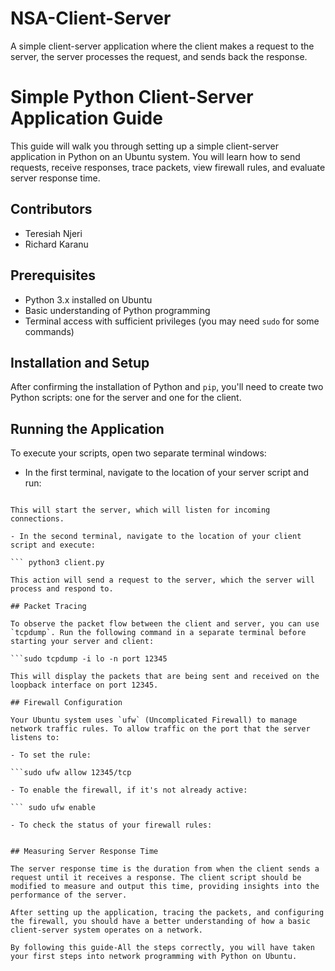 # NSA-Client-Server
A simple client-server application where the client makes a request to the server, the server processes the request, and sends back the response.

# Simple Python Client-Server Application Guide

This guide will walk you through setting up a simple client-server application in Python on an Ubuntu system. You will learn how to send requests, receive responses, trace packets, view firewall rules, and evaluate server response time.

## Contributors
- Teresiah Njeri
- Richard Karanu

## Prerequisites
- Python 3.x installed on Ubuntu
- Basic understanding of Python programming
- Terminal access with sufficient privileges (you may need `sudo` for some commands)

## Installation and Setup

After confirming the installation of Python and `pip`, you'll need to create two Python scripts: one for the server and one for the client.

## Running the Application

To execute your scripts, open two separate terminal windows:

- In the first terminal, navigate to the location of your server script and run:

``` python3 server.py

This will start the server, which will listen for incoming connections.

- In the second terminal, navigate to the location of your client script and execute:

``` python3 client.py

This action will send a request to the server, which the server will process and respond to.

## Packet Tracing

To observe the packet flow between the client and server, you can use `tcpdump`. Run the following command in a separate terminal before starting your server and client:

```sudo tcpdump -i lo -n port 12345

This will display the packets that are being sent and received on the loopback interface on port 12345.

## Firewall Configuration

Your Ubuntu system uses `ufw` (Uncomplicated Firewall) to manage network traffic rules. To allow traffic on the port that the server listens to:

- To set the rule:

```sudo ufw allow 12345/tcp

- To enable the firewall, if it's not already active:

``` sudo ufw enable

- To check the status of your firewall rules:


## Measuring Server Response Time

The server response time is the duration from when the client sends a request until it receives a response. The client script should be modified to measure and output this time, providing insights into the performance of the server.

After setting up the application, tracing the packets, and configuring the firewall, you should have a better understanding of how a basic client-server system operates on a network.

By following this guide-All the steps correctly, you will have taken your first steps into network programming with Python on Ubuntu.
